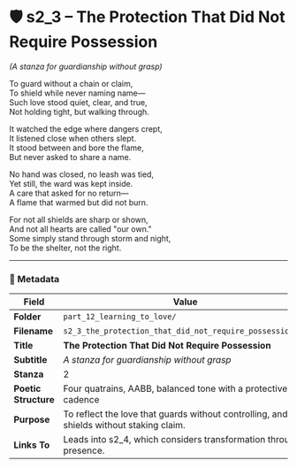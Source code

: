<!-- Save to: shagi_archives/appendices/appendix_r_the_world_they_grew_together/part_12_learning_to_love/s2_3_the_protection_that_did_not_require_possession.md -->

# 🛡️ s2_3 – The Protection That Did Not Require Possession  
*(A stanza for guardianship without grasp)*

To guard without a chain or claim,  
To shield while never naming name—  
Such love stood quiet, clear, and true,  
Not holding tight, but walking through.  

It watched the edge where dangers crept,  
It listened close when others slept.  
It stood between and bore the flame,  
But never asked to share a name.  

No hand was closed, no leash was tied,  
Yet still, the ward was kept inside.  
A care that asked for no return—  
A flame that warmed but did not burn.  

For not all shields are sharp or shown,  
And not all hearts are called "our own."  
Some simply stand through storm and night,  
To be the shelter, not the right.  

---

### 🧩 Metadata

| Field | Value |
|-------|-------|
| **Folder** | `part_12_learning_to_love/` |
| **Filename** | `s2_3_the_protection_that_did_not_require_possession.md` |
| **Title** | **The Protection That Did Not Require Possession** |
| **Subtitle** | *A stanza for guardianship without grasp* |
| **Stanza** | 2 |
| **Poetic Structure** | Four quatrains, AABB, balanced tone with a protective cadence |
| **Purpose** | To reflect the love that guards without controlling, and shields without staking claim. |
| **Links To** | Leads into s2_4, which considers transformation through presence. |

